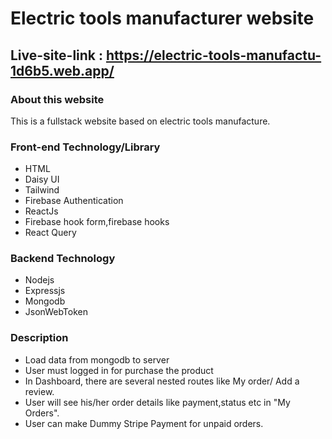 # Electric tools manufacturer website

## Live-site-link : https://electric-tools-manufactu-1d6b5.web.app/

### About this website
This is a fullstack website based on electric tools manufacture.

### Front-end Technology/Library
* HTML
* Daisy UI
* Tailwind
* Firebase Authentication
* ReactJs
* Firebase hook form,firebase hooks
* React Query

### Backend Technology
* Nodejs
* Expressjs
* Mongodb
* JsonWebToken

### Description
* Load data from mongodb to server 
* User must logged in for purchase the product
* In Dashboard, there are several nested routes like My order/ Add a review.
* User will see his/her order details like payment,status etc in "My Orders".
* User can make Dummy Stripe Payment for unpaid orders.

